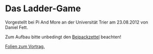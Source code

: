 Das Ladder-Game
===============

Vorgestellt bei Pi And More an der Universität Trier am 23.08.2012 von Daniel Fett.

Zum Aufbau bitte unbedingt den [Beipackzettel](https://docs.google.com/document/d/1ZuDnjoBstfk9f0hsQViPF4EJ8dngSvy22oLutME5ArQ/edit) beachten!

[Folien zum Vortrag.](https://docs.google.com/presentation/d/1XYSQcely7iG1hW1_JEJ99xKb6CTAOodVM4UukMQWd8U/edit)
